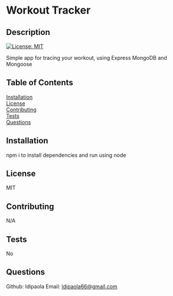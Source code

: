 
  # Workout Tracker

  ## Description
  [![License: MIT](https://img.shields.io/badge/License-MIT-yellow.svg)](https://opensource.org/licenses/MIT)

  Simple app for tracing your workout, using Express MongoDB and Mongoose


  ## Table of Contents  
  [Installation](#Installation)  
  [License](#License)  
  [Contributing](#Contributing)  
  [Tests](#Tests)  
  [Questions](#Questions)  
   



  ## Installation
  npm i to install dependencies and run using node 

  ## License
  MIT

  ## Contributing
  N/A

  ## Tests
  No

  ## Questions
  Github: ldipaola
  Email: ldipaola66@gmail.com
